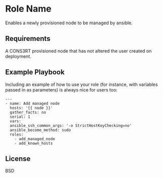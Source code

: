 Role Name
=========

Enables a newly provisioned node to be managed by ansible.

Requirements
------------

A CONS3RT provisioned node that has not altered the user created on deployment.

Example Playbook
----------------

Including an example of how to use your role (for instance, with variables passed in as parameters) is always nice for users too:

    ---
    - name: Add managed node
      hosts: '{{ node }}'
      gather_facts: no
      serial: 1
      vars:
      ansible_ssh_common_args: '-o StrictHostKeyChecking=no'
      ansible_become_method: sudo
      roles:
        - add_managed_node
        - add_known_hosts

License
-------

BSD
